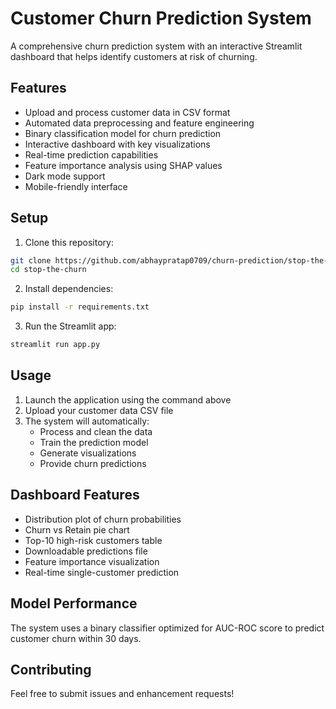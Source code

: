 # Customer Churn Prediction System

A comprehensive churn prediction system with an interactive Streamlit dashboard that helps identify customers at risk of churning.

## Features

- Upload and process customer data in CSV format
- Automated data preprocessing and feature engineering
- Binary classification model for churn prediction
- Interactive dashboard with key visualizations
- Real-time prediction capabilities
- Feature importance analysis using SHAP values
- Dark mode support
- Mobile-friendly interface

## Setup

1. Clone this repository:
```bash
git clone https://github.com/abhaypratap0709/churn-prediction/stop-the-churn.git
cd stop-the-churn
```

2. Install dependencies:
```bash
pip install -r requirements.txt
```

3. Run the Streamlit app:
```bash
streamlit run app.py
```

## Usage

1. Launch the application using the command above
2. Upload your customer data CSV file
3. The system will automatically:
   - Process and clean the data
   - Train the prediction model
   - Generate visualizations
   - Provide churn predictions

## Dashboard Features

- Distribution plot of churn probabilities
- Churn vs Retain pie chart
- Top-10 high-risk customers table
- Downloadable predictions file
- Feature importance visualization
- Real-time single-customer prediction

## Model Performance

The system uses a binary classifier optimized for AUC-ROC score to predict customer churn within 30 days.

## Contributing


Feel free to submit issues and enhancement requests! 

